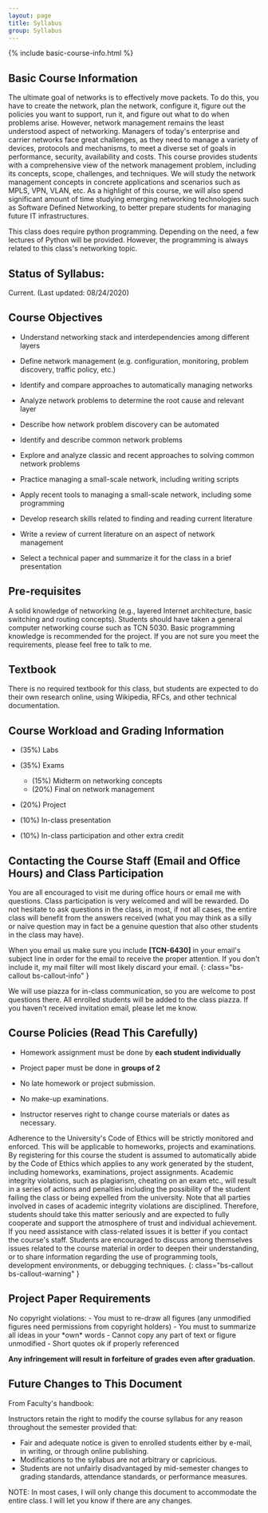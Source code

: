 ```yaml
---
layout: page
title: Syllabus
group: Syllabus
---
```


{% include basic-course-info.html %}

## Basic Course Information

The ultimate goal of networks is to effectively move packets.
To do this, you have to create the network, plan the network, configure it, figure out the policies you want to support, run it, and figure out what to do when problems arise.
However, network management remains the least understood aspect of networking.
Managers of today's enterprise and carrier networks face great challenges, as they need to manage a variety of devices, protocols and mechanisms, to meet a diverse set of goals in performance, security, availability and costs.
This course provides students with a comprehensive view of the network management problem, including its concepts, scope, challenges, and techniques.
We will study the network management concepts in concrete applications and scenarios such as MPLS, VPN, VLAN, etc.
As a highlight of this course, we will also spend significant amount of time studying emerging networking technologies such as Software Defined Networking, to better prepare students for managing future IT infrastructures.

This class does require python programming.
Depending on the need, a few lectures of Python will be provided.
However, the programming is always related to this class's networking topic.

## Status of Syllabus:

Current. (Last updated: 08/24/2020)

## Course Objectives

- Understand networking stack and interdependencies among different layers

- Define network management (e.g. configuration, monitoring, problem discovery, traffic policy, etc.)

- Identify and compare approaches to automatically managing networks 

- Analyze network problems to determine the root cause and relevant layer

- Describe how network problem discovery can be automated 

- Identify and describe common network problems 

- Explore and analyze classic and recent approaches to solving common network problems

- Practice managing a small-scale network, including writing scripts 

- Apply recent tools to managing a small-scale network, including some programming

- Develop research skills related to finding and reading current literature

- Write a review of current literature on an aspect of network management 

- Select a technical paper and summarize it for the class in a brief presentation 

## Pre-requisites

A solid knowledge of networking (e.g., layered Internet architecture, basic switching and routing concepts).
Students should have taken a general computer networking course such as TCN 5030.
Basic programming knowledge is recommended for the project.
If you are not sure you meet the requirements, please feel free to talk to me.

## Textbook

There is no required textbook for this class, but students are expected to do their own research online, using Wikipedia, RFCs, and other technical documentation.

## Course Workload and Grading Information

- (35%) Labs
- (35%) Exams

  * (15%) Midterm on networking concepts
  * (20%) Final on network management

- (20%) Project

- (10%) In-class presentation

- (10%) In-class participation and other extra credit

## Contacting the Course Staff (Email and Office Hours) and Class Participation

You are all encouraged to visit me during office hours or email me with questions.
Class participation is very welcomed and will be rewarded.
Do not hesitate to ask questions in the class, in most, if not all cases, the entire class will benefit from the answers received (what you may think as a silly or naïve question may in fact be a genuine question that also other students in the class may have).

When you email us make sure you include **[TCN-6430]** in your email's subject line in order for the email to receive the proper attention.
If you don't include it, my mail filter will most likely discard your email.
{: class="bs-callout bs-callout-info" }

We will use piazza for in-class communication, so you are welcome to post questions there.
All enrolled students will be added to the class piazza.  If you haven't received invitation email, please let me know.

## Course Policies **(Read This Carefully)**

- Homework assignment must be done by **each student individually**

- Project paper must be done in **groups of 2**

- No late homework or project submission.

- No make-up examinations.

- Instructor reserves right to change course materials or dates as necessary.

Adherence to the University's Code of Ethics will be strictly monitored and enforced.  This will be applicable to homeworks, projects and examinations.  By registering for this course the student is assumed to automatically abide by the Code of Ethics which applies to any work generated by the student, including homeworks, examinations, project assignments.  Academic integrity violations, such as plagiarism, cheating on an exam etc., will result in a series of actions and penalties including the possibility of the student failing the class or being expelled from the university.  Note that all parties involved in cases of academic integrity violations are disciplined.  Therefore, students should take this matter seriously and are expected to fully cooperate and support the atmosphere of trust and individual achievement.  If you need assistance with class-related issues it is better if you contact the course's staff.  Students are encouraged to discuss among themselves issues related to the course material in order to deepen their understanding, or to share information regarding the use of programming tools, development environments, or debugging techniques.
{: class="bs-callout bs-callout-warning" }

## Project Paper Requirements

<div markdown="1" class="bs-callout bs-callout-danger">
No copyright violations:
- You must to re-draw all figures (any unmodified figures need permissions from copyright holders)
- You must to summarize all ideas in your *own* words
- Cannot copy any part of text or figure unmodified
- Short quotes ok if properly referenced

**Any infringement will result in forfeiture of grades even after graduation.**

</div>

## Future Changes to This Document

From Faculty's handbook:

Instructors retain the right to modify the course syllabus for any reason throughout the semester provided that:

- Fair and adequate notice is given to enrolled students either by e-mail, in writing, or through online publishing.
- Modifications to the syllabus are not arbitrary or capricious.
- Students are not unfairly disadvantaged by mid-semester changes to grading standards, attendance standards, or performance measures.

NOTE: In most cases, I will only change this document to accommodate the entire class. I will let you know if there are any changes.
